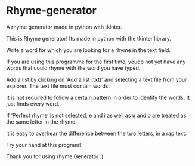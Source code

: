 # Rhyme-generator
A rhyme generator made in python with tkinter.

This is Rhyme generator!
Its made in python with the tkinter library.

Write a word for which you are looking for a rhyme in the text field.

If you are using this programme for the first time, youdo not yet have any words that could rhyme with the word you have typed. 

Add a list by clicking on ‘Add a list (txt)’ and selecting a text file from your explorer. The text file must contain words.

It is not required to follow a certain pattern in order to identify the words. It just finds every word.

If ‘Perfect rhyme’ is not selected, e and i as well as u and o are treated as the same letter in the rhyme.

it is easy to overhear the difference between the two letters, in a rap text. 

Try your hand at this program!

Thank you for using rhyme Generator :)
